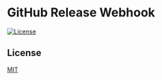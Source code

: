 # GitHub Release Webhook
[![License](https://img.shields.io/badge/license-MIT-3f3f3f.svg)](http://choosealicense.com/licenses/mit)

## License
[MIT](LICENSE)
